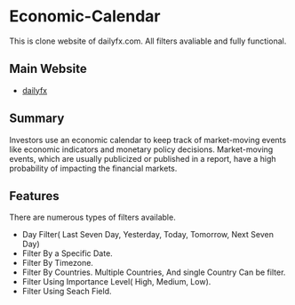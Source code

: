 # Economic-Calendar
This is clone website of dailyfx.com. All filters avaliable and fully functional. 


## Main Website

 - [dailyfx](https://www.dailyfx.com/economic-calendar)
 
## Summary
Investors use an economic calendar to keep track of market-moving events like economic indicators and monetary policy decisions. Market-moving events, which are usually publicized or published in a report, have a high probability of impacting the financial markets.

## Features
There are numerous types of filters available.
- Day Filter( Last Seven Day, Yesterday, Today, Tomorrow, Next Seven Day)
- Filter By a Specific Date.
- Filter By Timezone.
- Filter By Countries. Multiple Countries, And single Country Can be filter.
- Filter Using Importance Level( High, Medium, Low).
- Filter Using Seach Field.


